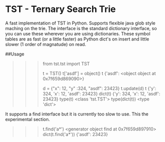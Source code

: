 TST - Ternary Search Trie
=========================

A fast implementation of TST in Python. Supports flexible java glob style
maching on the trie. The interface is the standard dictionary interface, so you
can use these wherever you are using dictionaries. These symbol tables are as
fast (or a little faster) as Python dict's on insert and little slower (1 order
of magnatude) on read.

##Usage

  >>> from tst.tst import TST
  >>>
  >>> t = TST()
  >>> t['asdf'] = object()
  >>> t
  {'asdf': <object object at 0x7f659d869090>}
  >>>
  >>> d = {"x": 12, "y" :324, "asdf": 23423}
  >>> t.update(d)
  >>> t
  {'y': 324, 'x': 12, 'asdf': 23423}
  >>> dict(t)
  {'y': 324, 'x': 12, 'asdf': 23423}
  >>> type(t)
  <class 'tst.TST'>
  >>> type(dict(t))
  <type 'dict'>

It supports a find interface but it is currently too slow to use. This the experimental
section.

  >>> t.find('a*')
  <generator object find at 0x7f659d897910>
  >>> dict(t.find('a*'))
  {'asdf': 23423}
  >>>

